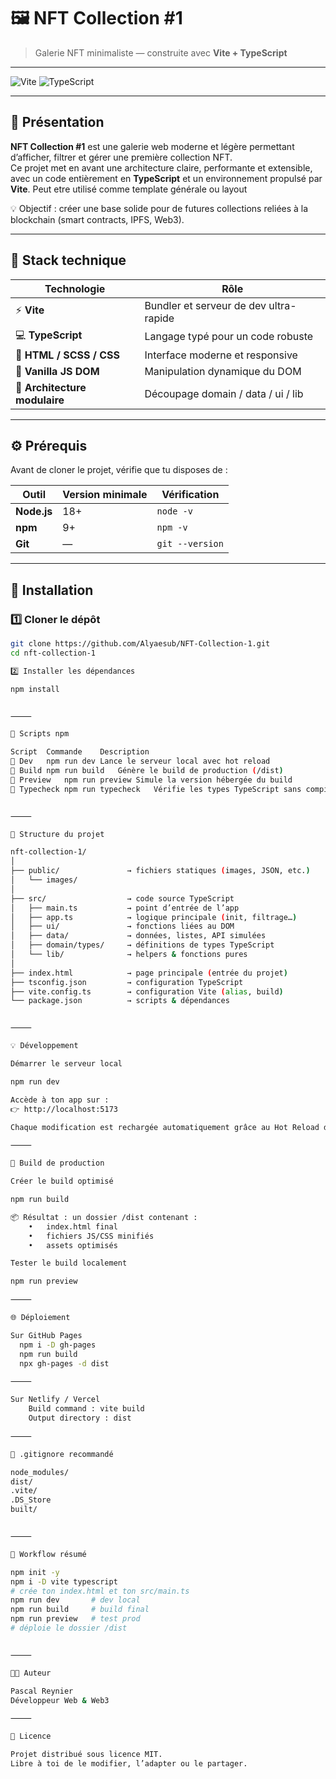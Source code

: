 # 🖼️ NFT Collection #1

> Galerie NFT minimaliste — construite avec **Vite + TypeScript**

---

![Vite](https://img.shields.io/badge/Vite-5A29E4?style=for-the-badge&logo=vite&logoColor=white)
![TypeScript](https://img.shields.io/badge/TypeScript-3178C6?style=for-the-badge&logo=typescript&logoColor=white)

---

## 🚀 Présentation

**NFT Collection #1** est une galerie web moderne et légère permettant d’afficher, filtrer et gérer une première collection NFT.  
Ce projet met en avant une architecture claire, performante et extensible, avec un code entièrement en **TypeScript** et un environnement propulsé par **Vite**.
Peut etre utilisé comme template générale ou layout

💡 Objectif : créer une base solide pour de futures collections reliées à la blockchain (smart contracts, IPFS, Web3).

---

## 🧱 Stack technique

| Technologie                   | Rôle                                   |
| ----------------------------- | -------------------------------------- |
| ⚡ **Vite**                   | Bundler et serveur de dev ultra-rapide |
| 💻 **TypeScript**             | Langage typé pour un code robuste      |
| 🎨 **HTML / SCSS / CSS**      | Interface moderne et responsive        |
| 🧩 **Vanilla JS DOM**         | Manipulation dynamique du DOM          |
| 📁 **Architecture modulaire** | Découpage domain / data / ui / lib     |

---

## ⚙️ Prérequis

Avant de cloner le projet, vérifie que tu disposes de :

| Outil       | Version minimale | Vérification    |
| ----------- | ---------------- | --------------- |
| **Node.js** | 18+              | `node -v`       |
| **npm**     | 9+               | `npm -v`        |
| **Git**     | —                | `git --version` |

---

## 🧩 Installation

### 1️⃣ Cloner le dépôt

```bash
git clone https://github.com/Alyaesub/NFT-Collection-1.git
cd nft-collection-1

2️⃣ Installer les dépendances

npm install


⸻

🧰 Scripts npm

Script	Commande	Description
🚀 Dev	npm run dev	Lance le serveur local avec hot reload
🧱 Build	npm run build	Génère le build de production (/dist)
👀 Preview	npm run preview	Simule la version hébergée du build
🧠 Typecheck	npm run typecheck	Vérifie les types TypeScript sans compiler


⸻

🧠 Structure du projet

nft-collection-1/
│
├── public/               → fichiers statiques (images, JSON, etc.)
│   └── images/
│
├── src/                  → code source TypeScript
│   ├── main.ts           → point d’entrée de l’app
│   ├── app.ts            → logique principale (init, filtrage…)
│   ├── ui/               → fonctions liées au DOM
│   ├── data/             → données, listes, API simulées
│   ├── domain/types/     → définitions de types TypeScript
│   └── lib/              → helpers & fonctions pures
│
├── index.html            → page principale (entrée du projet)
├── tsconfig.json         → configuration TypeScript
├── vite.config.ts        → configuration Vite (alias, build)
└── package.json          → scripts & dépendances


⸻

💡 Développement

Démarrer le serveur local

npm run dev

Accède à ton app sur :
👉 http://localhost:5173

Chaque modification est rechargée automatiquement grâce au Hot Reload de Vite ⚡

⸻

🧱 Build de production

Créer le build optimisé

npm run build

📦 Résultat : un dossier /dist contenant :
	•	index.html final
	•	fichiers JS/CSS minifiés
	•	assets optimisés

Tester le build localement

npm run preview

⸻

🌐 Déploiement

Sur GitHub Pages
  npm i -D gh-pages
  npm run build
  npx gh-pages -d dist

⸻

Sur Netlify / Vercel
	Build command : vite build
	Output directory : dist

⸻

🧾 .gitignore recommandé

node_modules/
dist/
.vite/
.DS_Store
built/


⸻

🧭 Workflow résumé

npm init -y
npm i -D vite typescript
# crée ton index.html et ton src/main.ts
npm run dev       # dev local
npm run build     # build final
npm run preview   # test prod
# déploie le dossier /dist


⸻

👨‍💻 Auteur

Pascal Reynier
Développeur Web & Web3

⸻

📜 Licence

Projet distribué sous licence MIT.
Libre à toi de le modifier, l’adapter ou le partager.


```
